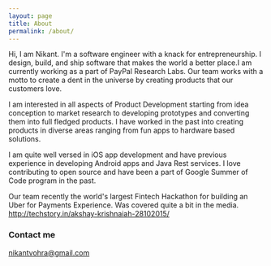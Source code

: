 ```yaml
---
layout: page
title: About
permalink: /about/
---
```


Hi, I am Nikant. I'm a software engineer with a knack for entrepreneurship. I design, build, and ship software that makes the world a better place.I am currently working as a part of PayPal Research Labs. Our team works with a motto to create a dent in the universe by creating products that our customers love.

I am interested in all aspects of Product Development starting from idea conception to market research to developing prototypes and converting them into full fledged products. I have worked in the past into creating products in diverse areas ranging from fun apps to hardware based solutions.

I am quite well versed in iOS app development and have previous experience in developing Android apps and Java Rest services. I love contributing to open source and have been a part of Google Summer of Code program in the past.

Our team recently the world's largest Fintech Hackathon for building an Uber for Payments Experience. Was covered quite a bit in the media. http://techstory.in/akshay-krishnaiah-28102015/


### Contact me

[nikantvohra@gmail.com](mailto:email@domain.com)

